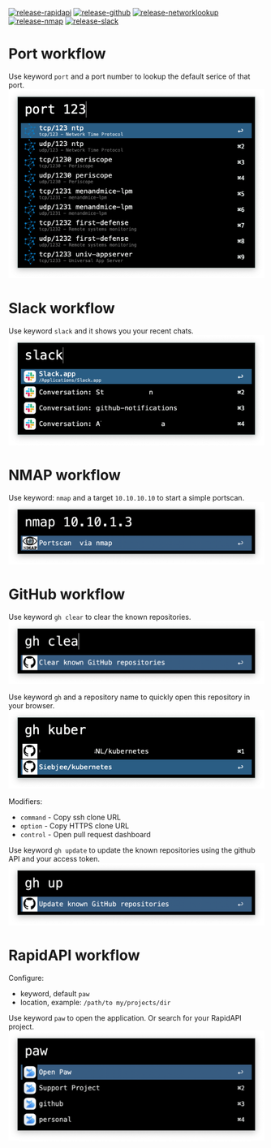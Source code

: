 [![release-rapidapi](https://github.com/Siebjee/alfred-workflows/actions/workflows/rapidapi.yaml/badge.svg)](https://github.com/Siebjee/alfred-workflows/actions/workflows/rapidapi.yaml)
[![release-github](https://github.com/Siebjee/alfred-workflows/actions/workflows/github.yaml/badge.svg)](https://github.com/Siebjee/alfred-workflows/actions/workflows/github.yaml)
[![release-networklookup](https://github.com/Siebjee/alfred-workflows/actions/workflows/networklookup.yaml/badge.svg)](https://github.com/Siebjee/alfred-workflows/actions/workflows/networklookup.yaml)
[![release-nmap](https://github.com/Siebjee/alfred-workflows/actions/workflows/nmap.yaml/badge.svg)](https://github.com/Siebjee/alfred-workflows/actions/workflows/nmap.yaml)
[![release-slack](https://github.com/Siebjee/alfred-workflows/actions/workflows/slack.yaml/badge.svg)](https://github.com/Siebjee/alfred-workflows/actions/workflows/slack.yaml)


# Port workflow
Use keyword `port` and a port number to lookup the default serice of that port.
![port](./screenshots/port.png)

# Slack workflow
Use keyword `slack` and it shows you your recent chats.
![slack](./screenshots/slack.png)

# NMAP workflow
Use keyword: `nmap` and a target `10.10.10.10` to start a simple portscan.
![nmap_scan](./screenshots/nmap_scan.png)

# GitHub workflow
Use keyword `gh clear` to clear the known repositories.
![gh_clear](./screenshots/gh_clear.png)

Use keyword `gh` and a repository name to quickly open this repository in your browser.
![gh_search](./screenshots/gh_search_1.png)

Modifiers:
- `command` - Copy ssh clone URL
- `option` - Copy HTTPS clone URL
- `control` - Open pull request dashboard

Use keyword `gh update` to update the known repositories using the github API and your access token.
![gh_update](./screenshots/gh_update.png)


# RapidAPI workflow
Configure:
- keyword, default `paw`
- location, example: `/path/to my/projects/dir`

Use keyword `paw` to open the application. Or search for your RapidAPI project.
![rapidapi](./screenshots/rapidapi.png)
